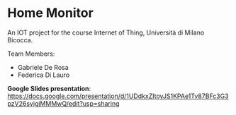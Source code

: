 # Home Monitor
An IOT project for the course Internet of Thing, Università di Milano Bicocca.

Team Members:

- Gabriele De Rosa
- Federica Di Lauro

**Google Slides presentation**: https://docs.google.com/presentation/d/1UDdkxZItoyJS1KPAe1Tv87BFc3G3pzV26syigjMMMwQ/edit?usp=sharing

